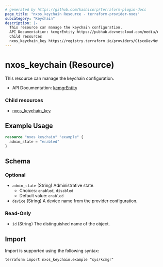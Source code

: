```yaml
---
# generated by https://github.com/hashicorp/terraform-plugin-docs
page_title: "nxos_keychain Resource - terraform-provider-nxos"
subcategory: "Keychain"
description: |-
  This resource can manage the keychain configuration.
  API Documentation: kcmgrEntity https://pubhub.devnetcloud.com/media/dme-docs-10-2-2/docs/Security%20and%Policing/kcmgr:Entity/
  Child resources
  nxos_keychain_key https://registry.terraform.io/providers/CiscoDevNet/nxos/latest/docs/resources/keychain_key
---
```


# nxos_keychain (Resource)

This resource can manage the keychain configuration.

- API Documentation: [kcmgrEntity](https://pubhub.devnetcloud.com/media/dme-docs-10-2-2/docs/Security%20and%Policing/kcmgr:Entity/)

### Child resources

- [nxos_keychain_key](https://registry.terraform.io/providers/CiscoDevNet/nxos/latest/docs/resources/keychain_key)

## Example Usage

```terraform
resource "nxos_keychain" "example" {
  admin_state = "enabled"
}
```

<!-- schema generated by tfplugindocs -->
## Schema

### Optional

- `admin_state` (String) Administrative state.
  - Choices: `enabled`, `disabled`
  - Default value: `enabled`
- `device` (String) A device name from the provider configuration.

### Read-Only

- `id` (String) The distinguished name of the object.

## Import

Import is supported using the following syntax:

```shell
terraform import nxos_keychain.example "sys/kcmgr"
```
